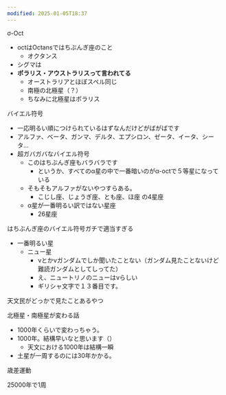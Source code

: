 ```yaml
---
modified: 2025-01-05T18:37
---
```

  

  

  

σ-Oct

- octはOctansではちぶんぎ座のこと
    - オクタンス
- シグマは
- **ポラリス・アウストラリスって言われてる**
    - オーストラリアとほぼスペル同じ
    - 南極の北極星（？）
    - ちなみに北極星はポラリス

  

バイエル符号

- 一応明るい順につけられているはずなんだけどがばがばです
- アルファ、ベータ、ガンマ、デルタ、エプシロン、ゼータ、イータ、シータ…
- 超ガバガバなバイエル符号
    - このはちぶんぎ座もバラバラです
        - というか、すべてのα星の中で一番暗いのがα-octで５等星になっている
    - そもそもアルファがないやつすらある。
        - こじし座、じょうぎ座、とも座、ほ座 の4星座
    - α星が一番明るい訳ではない星座
        - 26星座

  

はちぶんぎ座のバイエル符号ガチで適当すぎる

- 一番明るい星
    - ニュー星
        - νとかνガンダムでしか聞いたことない（ガンダム見たことないけど難読ガンダムとしてしってた）
        - え、ニュートリノのニューはνらしい
        - ギリシャ文字で１３番目です。

  

  

天文民がどっかで見たことあるやつ

  

  

北極星・南極星が変わる話

- 1000年くらいで変わっちゃう。
- 1000年。結構早いなと思います（）
    - 天文における1000年は結構一瞬
- 土星が一周するのには30年かかる。

  

歳差運動

25000年で1周